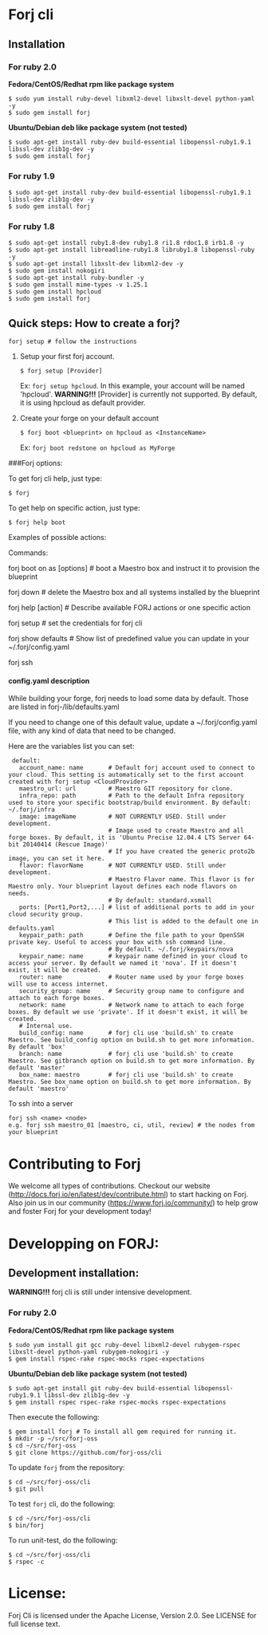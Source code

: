 Forj cli
========


Installation
------------
### For ruby 2.0

**Fedora/CentOS/Redhat rpm like package system**

    $ sudo yum install ruby-devel libxml2-devel libxslt-devel python-yaml -y
    $ sudo gem install forj

**Ubuntu/Debian deb like package system (not tested)**

    $ sudo apt-get install ruby-dev build-essential libopenssl-ruby1.9.1 libssl-dev zlib1g-dev -y
    $ sudo gem install forj

### For ruby 1.9

    $ sudo apt-get install ruby-dev build-essential libopenssl-ruby1.9.1 libssl-dev zlib1g-dev -y
    $ sudo gem install forj

### For ruby 1.8

    $ sudo apt-get install ruby1.8-dev ruby1.8 ri1.8 rdoc1.8 irb1.8 -y
    $ sudo apt-get install libreadline-ruby1.8 libruby1.8 libopenssl-ruby -y
    $ sudo apt-get install libxslt-dev libxml2-dev -y
    $ sudo gem install nokogiri
    $ sudo apt-get install ruby-bundler -y
    $ sudo gem install mime-types -v 1.25.1
    $ sudo gem install hpcloud
    $ sudo gem install forj


Quick steps: How to create a forj?
----------------------------------

    forj setup # follow the instructions

1.  Setup your first forj account.

    `$ forj setup [Provider]`

    Ex: `forj setup hpcloud`. In this example, your account will be named 'hpcloud'.
    **WARNING!!!** [Provider] is currently not supported. By default, it is using hpcloud as default provider.

2.  Create your forge on your default account

    `$ forj boot <blueprint> on hpcloud as <InstanceName>`

    Ex: `forj boot redstone on hpcloud as MyForge`


###Forj options:

To get forj cli help, just type:

    $ forj

To get help on specific action, just type:

    $ forj help boot

 Examples of possible actions:

Commands:

  forj boot <Blueprint> on <Provider> as <InstanceName> [options]  # boot a Maestro box and instruct it to provision the blueprint

  forj down                                                        # delete the Maestro box and all systems installed by the blueprint

  forj help [action]                                               # Describe available FORJ actions or one specific action

  forj setup                                                       # set the credentials for forj cli

  forj show defaults                                               # Show list of predefined value you can update in your ~/.forj/config.yaml

  forj ssh 


#### config.yaml description

While building your forge, forj needs to load some data by default. Those are listed in forj-<version>/lib/defaults.yaml

If you need to change one of this default value, update a ~/.forj/config.yaml file, with any kind of data that need to be changed.

Here are the variables list you can set:

     default:
       account_name: name       # Default forj account used to connect to your cloud. This setting is automatically set to the first account created with forj setup <CloudProvider>
       maestro_url: url         # Maestro GIT repository for clone.
       infra_repo: path         # Path to the default Infra repository used to store your specific bootstrap/build environment. By default: ~/.forj/infra
       image: imageName         # NOT CURRENTLY USED. Still under development.
                                # Image used to create Maestro and all forge boxes. By default, it is 'Ubuntu Precise 12.04.4 LTS Server 64-bit 20140414 (Rescue Image)'
                                # If you have created the generic proto2b image, you can set it here.
       flavor: flavorName       # NOT CURRENTLY USED. Still under development.
                                # Maestro Flavor name. This flavor is for Maestro only. Your blueprint layout defines each node flavors on needs.
                                # By default: standard.xsmall
       ports: [Port1,Port2,...] # list of additional ports to add in your cloud security group.
                                # This list is added to the default one in defaults.yaml
       keypair_path: path       # Define the file path to your OpenSSH private key. Useful to access your box with ssh command line.
                                # By default. ~/.forj/keypairs/nova
       keypair_name: name       # keypair name defined in your cloud to access your server. By default we named it 'nova'. If it doesn't exist, it will be created.
       router: name             # Router name used by your forge boxes will use to access internet.
       security_group: name     # Security group name to configure and attach to each forge boxes.
       network: name            # Network name to attach to each forge boxes. By default we use 'private'. If it doesn't exist, it will be created.
       # Internal use.
       build_config: name       # forj cli use 'build.sh' to create Maestro. See build_config option on build.sh to get more information. By default 'box'
       branch: name             # forj cli use 'build.sh' to create Maestro. See gitbranch option on build.sh to get more information. By default 'master'
       box_name: maestro        # forj cli use 'build.sh' to create Maestro. See box_name option on build.sh to get more information. By default 'maestro'

To ssh into a server

    forj ssh <name> <node>
    e.g. forj ssh maestro_01 [maestro, ci, util, review] # the nodes from your blueprint


Contributing to Forj
=====================
We welcome all types of contributions.  Checkout our website (http://docs.forj.io/en/latest/dev/contribute.html)
to start hacking on Forj.  Also join us in our community (https://www.forj.io/community/) to help grow and foster Forj for
your development today!


Developping on FORJ:
===================

Development installation:
-------------------------

**WARNING!!!** forj cli is still under intensive development.

### For ruby 2.0

**Fedora/CentOS/Redhat rpm like package system**

    $ sudo yum install git gcc ruby-devel libxml2-devel rubygem-rspec libxslt-devel python-yaml rubygem-nokogiri -y
    $ gem install rspec-rake rspec-mocks rspec-expectations 

**Ubuntu/Debian deb like package system (not tested)**

    $ sudo apt-get install git ruby-dev build-essential libopenssl-ruby1.9.1 libssl-dev zlib1g-dev -y
    $ gem install rspec rspec-rake rspec-mocks rspec-expectations 

Then execute the following:

    $ gem install forj # To install all gem required for running it.
    $ mkdir -p ~/src/forj-oss
    $ cd ~/src/forj-oss
    $ git clone https://github.com/forj-oss/cli

To update `forj` from the repository:

    $ cd ~/src/forj-oss/cli
    $ git pull

To test `forj` cli, do the following:

    $ cd ~/src/forj-oss/cli
    $ bin/forj

To run unit-test, do the following:

    $ cd ~/src/forj-oss/cli
    $ rspec -c

License:
========
Forj Cli is licensed under the Apache License, Version 2.0.  See LICENSE for full license text.
